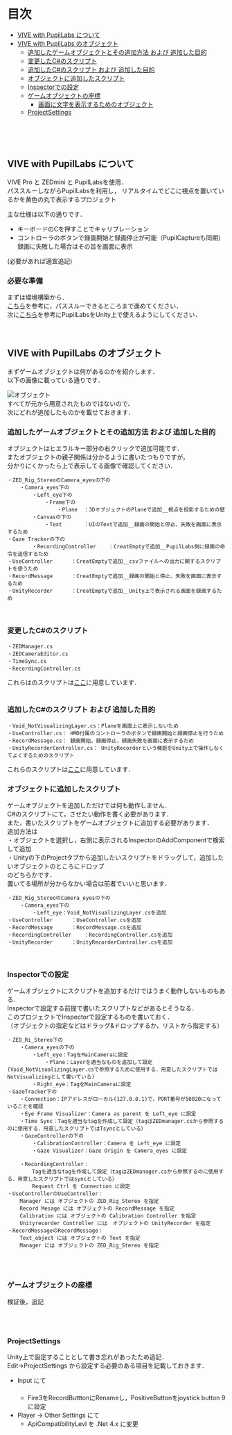 # 目次
- [VIVE with PupilLabs について](#VIVE-with-PupilLabs-について)
- [VIVE with PupilLabs のオブジェクト](#VIVE-with-PupilLabs-のオブジェクト)    
	- [追加したゲームオブジェクトとその追加方法 および 追加した目的](#追加したゲームオブジェクトとその追加方法-および-追加した目的)  
	- [変更したC#のスクリプト](#変更したCのスクリプト)  
	- [追加したC#のスクリプト および 追加した目的](#追加したCのスクリプト-および-追加した目的)  
	- [オブジェクトに追加したスクリプト](#オブジェクトに追加したスクリプト)  
	- [Inspectorでの設定](#Inspectorでの設定)  
	- [ゲームオブジェクトの座標](#ゲームオブジェクトの座標)  
		- [画面に文字を表示するためのオブジェクト](#画面に文字を表示するためのオブジェクト)  
	- [ProjectSettings](#ProjectSettings)  
<br />
<br />
<br />

## VIVE with PupilLabs について
VIVE Pro と ZEDmini と PupilLabsを使用．  
パススルーしながらPupilLabsを利用し，
リアルタイムでどこに視点を置いているかを黄色の丸で表示するプロジェクト

主な仕様は以下の通りです．
- キーボードのCを押すことでキャリブレーション  
- コントローラのボタンで録画開始と録画停止が可能（PupilCaptureも同期）  
録画に失敗した場合はその旨を画面に表示  

(必要があれば適宜追記)


### 必要な準備
まずは環境構築から．  
[こちら](https://github.com/atsushi-wada/fpp-recording/tree/master/example/1.environment)を参考に，パススルーできるところまで進めてください．  
次に[こちら]()を参考にPupilLabsをUnity上で使えるようにしてください．  
<br />
<br />

 ## VIVE with PupilLabs のオブジェクト

まずゲームオブジェクトは何があるのかを紹介します．  
以下の画像に載っている通りです．  

![オブジェクト](オブジェクト.PNG)  
すべてが元から用意されたものではないので、  
次にどれが追加したものかを載せておきます．
<br />

### 追加したゲームオブジェクトとその追加方法 および 追加した目的   
オブジェクトはヒエラルキー部分の右クリックで追加可能です．  
またオブジェクトの親子関係は分かるように書いたつもりですが，  
分かりにくかったら上で表示してる画像で確認してください．  

	・ZED_Rig_StereoのCamera_eyesの下の 
	    ・Camera_eyes下の  
      		・Left_eye下の  
      			・Frame下の  
      				・Plane	：3DオブジェクトのPlaneで追加__視点を投影するための壁  
      		・Canvasの下の
      			・Text		：UIのTextで追加__録画の開始と停止、失敗を画面に表示するため
	・Gaze Trackerの下の
      		・RecordingController	：CreatEmptyで追加__PupilLabs側に録画の命令を送信するため	
	・UseController		：CreatEmptyで追加__csvファイルへの出力に関するスクリプトを使うため  
	・RecordMessage		：CreatEmptyで追加__録画の開始と停止、失敗を画面に表示するため  
	・UnityRecorder		：CreatEmptyで追加__Unity上で表示される画面を録画するため  
<br />

### 変更したC#のスクリプト
	・ZEDManager.cs
	・ZEDCameraEditor.cs
	・TimeSync.cs
	・RecordingController.cs
これらはのスクリプトは[ここ]()に用意しています．  
<br />


### 追加したC#のスクリプト および 追加した目的  
	・Void_NotVisualizingLayer.cs：Planeを画面上に表示しないため
	・UseController.cs： HMD付属のコントローラのボタンで録画開始と録画停止を行うため
	・RecordMessage.cs： 録画開始，録画停止，録画失敗を画面に表示するため
	・UnityRecorderController.cs： UnityRecorderという機能をUnity上で操作しなくてよくするためのスクリプト

これらのスクリプトは[ここ]()に用意しています．
<br />
### オブジェクトに追加したスクリプト
ゲームオブジェクトを追加しただけでは何も動作しません．  
C#のスクリプトにて，させたい動作を書く必要があります．  
また，書いたスクリプトをゲームオブジェクトに追加する必要があります．  
追加方法は  
・オブジェクトを選択し，右側に表示されるInspectorのAddComponentで検索して追加  
・Unityの下のProjectタブから追加したいスクリプトをドラッグして，追加したいオブジェクトのところにドロップ  
のどちらかです．  
置いてる場所が分からなかい場合は前者でいいと思います． 
	
	・ZED_Rig_StereoのCamera_eyesの下の 
	    ・Camera_eyes下の  
      		・Left_eye：Void_NotVisualizingLayer.csを追加
	・UseController		：UseController.csを追加
	・RecordMessage		：RecordMessage.csを追加
	・RecordingController	：RecordingController.csを追加
	・UnityRecorder		：UnityRecorderController.csを追加
<br />

### Inspectorでの設定
ゲームオブジェクトにスクリプトを追加するだけではうまく動作しないものもある．  
Inspectorで設定する前提で書いたスクリプトなどがあるとそうなる．  
このプロジェクトでInspectorで設定するものを書いておく．  
（オブジェクトの指定などはドラッグ&ドロップするか，リストから指定する）

	・ZED_Ri_Stereo下の
		・Camera_eyesの下の
			・Left_eye：TagをMainCameraに設定
				・Plane：Layerを適当なものを追加して設定(Void_NotVisualizingLayer.csで参照するために使用する．用意したスクリプトではNotVisualizingとして書いている)
			・Right_eye：TagをMainCameraに設定
	・GazeTracker下の
		・Connection：IPアドレスがローカル(127.0.0.1)で，PORT番号が50020になっていることを確認
		・Eye Frame Visualizer：Camera as parent を Left_eye に設定
		・Time Sync：Tagを適当なtagを作成して設定（tagはZEDmanager.csから参照するのに使用する．用意したスクリプトではTsyncとしている）
		・GazeControllerの下の
			・CalibrationController：Camera を Left_eye に設定
			・Gaze Visualizer：Gaze Origin を Camera_eyes に設定

		・RecordingController：
			Tagを適当なtagを作成して設定（tagはZEDmanager.csから参照するのに使用する．用意したスクリプトではsyncとしている）
			Request Ctrl を Connection に設定
	・UseControllerのUseController：
		Manager には オブジェクトの ZED_Rig_Stereo を指定 
		Record Mesage には オブジェクトの RecordMessage を指定
		Calibration には オブジェクトの Calibration Controller を指定
		Unityrecorder Controller には　オブジェクトの UnityRecorder を指定
	・RecordMessageのRecordMessage：
		Text_object には オブジェクトの Text を指定
		Manager には オブジェクトの ZED_Rig_Stereo を指定 


<br />
<br />


### ゲームオブジェクトの座標  
検証後，追記
 
 
<br />
<br />


 
 ### ProjectSettings
 Unity上で設定することとして書き忘れがあったため追記．<br />
 Edit->ProjectSettings から設定する必要のある項目を記載しておきます．<br />
 - Input にて<br />　
	- Fire3をRecordButttonにRenameし，PositiveButtonをjoystick button 9に設定<br />
 - Player -> Other Settings にて<br />
  	- ApiCompatibilityLevl を .Net 4.x に変更<br />

  
 
 
 
<br />
<br />
<br />
